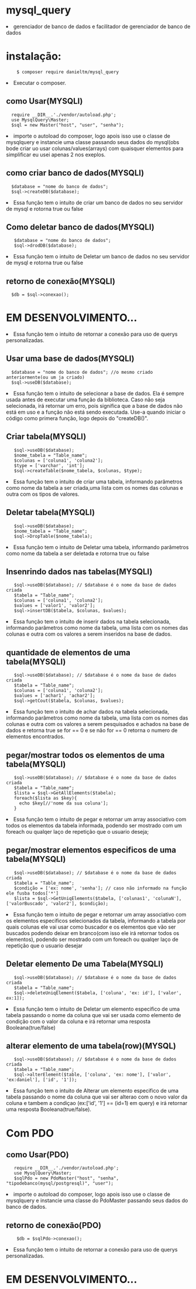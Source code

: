 # mysql_query
  <li>gerenciador de banco de dados e facilitador de gerenciador de banco de dados
  
# instalação:
  ```shell
      $ composer require danieltm/mysql_query
  ```
  <li>Executar o composer.
    
  ## como Usar(MYSQLI)
   ```shell
     require __DIR__.'./vendor/autoload.php';
     use MysqlQuery\Master;
     $sql = new Master("host", "user", "senha");
  ``` 
  <li>importe o autoload do composer, logo apois isso use o classe de mysqlquery e instancie uma classe passando seus dados do mysql(obs bode criar uo usar colunas/values(arrays) com quaisquer elementos para simplificar eu usei apenas 2 nos exeplos. 
     
  ## como criar banco de dados(MYSQLI)
   ```shell
     $database = "nome do banco de dados";
     $sql->createDB($database);
   ```
   <li>Essa função tem o intuito de criar um banco de dados no seu servidor de mysql e rotorna true ou false
 
 ## Como deletar banco de dados(MYSQLI)
   ```shell
      $database = "nome do banco de dados";
      $sql->drodDB($database);
   ```
  <li>Essa função tem o intuito de Deletar um banco de dados no seu servidor de mysql e rotorna true ou false
    
 ## retorno de conexão(MYSQLI)
   ```shell
     $db = $sql->conexao();
   ```
 # EM DESENVOLVIMENTO...
  <li>Essa função tem o intuito de retornar a conexão para uso de querys personalizadas.
   
## Usar uma base de dados(MYSQLI)
   ```shell
     $database = "nome do banco de dados"; //o mesmo criado anteriormente(ou um ja criado)
     $sql->useDB($database);
   ```
   <li>Essa função tem o intuito de selecionar a base de dados. Ela é sempre usada antes de executar uma função da biblioteca. Caso não seja selecionada, irá retornar um erro, pois significa que a base de dados não está em uso e a função não está sendo executada. Use-a quando iniciar o código como primera função, 
logo depois  do "createDB()". 

## Criar tabela(MYSQLI)
   ```shell
      $sql->useDB($database);
      $nome_tabela = "Table_name";
      $colunas = ['coluna1', 'coluna2'];
      $type = ['varchar', 'int'];
      $sql->createTable($nome_tabela, $colunas, $type); 
   ```
  <li>Essa função tem o intuito de criar uma tabela, informando parâmetros como nome da tabela a ser criada,uma lista com os nomes das colunas e outra com os tipos de valores.
  
## Deletar tabela(MYSQLI)
   ```shell
      $sql->useDB($database);
      $nome_tabela = "Table_name";
      $sql->DropTable($nome_tabela); 
   ```
  <li>Essa função tem o intuito de Deletar uma tabela, informando parâmetros como nome da tabela a ser deletada e rotorna true ou false

## Insenrindo dados nas tabelas(MYSQLI)
   ```shell
      $sql->useDB($database); // $database é o nome da base de dados criada
      $tabela = "Table_name";
      $colunas = ['coluna1', 'coluna2'];
      $values = ['valor1', 'valor2'];
      $sql->insertDB($tabela, $colunas, $values); 
   ```
  <li>Essa função tem o intuito de inserir dados na tabela selecionada, informando parâmetros como nome da tabela, uma lista com os nomes das colunas e outra com os valores a serem inseridos na base de dados.
  
## quantidade de elementos de uma tabela(MYSQLI)
   ```shell
      $sql->useDB($database); // $database é o nome da base de dados criada
      $tabela = "Table_name";
      $colunas = ['coluna1', 'coluna2'];
      $values = ['achar1', 'achar2'];
      $sql->getCout($tabela, $colunas, $values); 
   ```
  <li>Essa função tem o intuito de achar dados na tabela selecionada, informando parâmetros como nome da tabela, uma lista com os nomes das colunas e outra com os valores a serem pesquisados e achados na base de dados e retorna true se for == 0 e se não for == 0 retorna o numero de elementos encontrados.

## pegar/mostrar todos os elementos de uma tabela(MYSQLI)
   ```shell
      $sql->useDB($database); // $database é o nome da base de dados criada
      $tabela = "Table_name";
      $lista = $sql->GetAllElements($tabela);
      foreach($lista as $key){
        echo $key[//'nome da sua coluna'];
      }
   ```
  <li>Essa função tem o intuito de pegar e retornar um array associativo com todos os elementos da tabela informada, podendo ser mostrado com um foreach ou qualqer laço de repetição que o usuario deseja;

## pegar/mostrar elementos especificos de uma tabela(MYSQLI)
  ```shell
     $sql->useDB($database); // $database é o nome da base de dados criada
     $tabela = "Table_name";
     $condição = ['ex: nome', 'senha']; // caso não informado na função ele fusba todos['*']
     $lista = $sql->GetUniqElements($tabela, ['colunas1', 'colunaN'], ['valorBuscado', 'valor2'], $condição);
  ```
  <li>Essa função tem o intuito de pegar e retornar um array associativo com os elementos especificos selecionados da tabela, informando a tabela por quais        colunas ele vai usar como buscador e os elementos que vão ser buscados podendo deixar em branco(com isso ele irá retornar todos os elementos), podendo ser  mostrado com um foreach ou qualqer laço de repetição que o usuario desejar

## Deletar elemento De uma Tabela(MYSQLI)
  ```shell
     $sql->useDB($database); // $database é o nome da base de dados criada
     $tabela = "Table_name";
     $sql->deleteUniqElement($tabela, ['coluna', 'ex: id'], ['valor', ex:1]);
  ```
  <li>Essa função tem o intuito de Deletar um elemento especifico de uma tabela passando o nome da coluna que vai ser usada como elemento de condição com o valor da coluna e irá retornar uma resposta Booleana(true/false)
    
## alterar elemento de uma tabela(row)(MYSQL)
   ```shell
      $sql->useDB($database); // $database é o nome da base de dados criada
      $tabela = "Table_name";
      $sql->alterElement($table, ['coluna', 'ex: nome'], ['valor', 'ex:daniel'], ['id', '1']);
   ```
  <li>Essa função tem o intuito de Alterar um elemento especifico de uma tabela passando o nome da coluna que vai ser alterao com o novo valor da coluna e tambem a condiçao (ex:['id', '1'] == (id=1) em query) e irá retornar uma resposta Booleana(true/false).
    
# Com PDO

## como Usar(PDO)
  ```shell
     require __DIR__.'./vendor/autoload.php';
     use MysqlQuery\Master;
     $sqlPdo = new PdoMaster("host", "senha", "tipodebanco(mysql/postgresql)", "user");
 ```
<li>importe o autoload do composer, logo apois isso use o classe de mysqlquery e instancie uma classe do PdoMaster passando seus dados do banco de dados.

## retorno de conexão(PDO)
 ```shell
     $db = $sqlPdo->conexao();
 ```
<li>Essa função tem o intuito de retornar a conexão para uso de querys personalizadas.

# EM DESENVOLVIMENTO...
